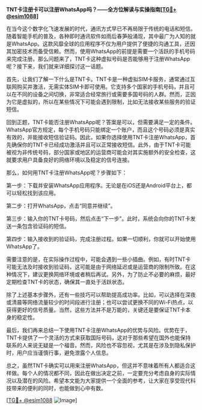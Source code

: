 **TNT卡注册卡可以注册WhatsApp吗？——全方位解读与实操指南[[TG💪+ @esim1088](https://t.me/s/esim1088)]**

在当今这个数字化飞速发展的时代，通讯方式早已不再局限于传统的电话和短信。随着智能手机的普及，各种即时通讯软件如雨后春笋般涌现，其中最广为人知的就是WhatsApp。这款风靡全球的应用程序不仅为用户提供了便捷的沟通工具，还因其加密技术而备受信赖。然而，使用WhatsApp的前提是需要一个活跃的手机号码来完成注册。那么问题来了，TNT卡这种虚拟号码是否能够用于注册WhatsApp呢？接下来，我们就来详细探讨这一话题。

首先，让我们了解一下什么是TNT卡。TNT卡是一种虚拟SIM卡服务，通常通过互联网购买并激活，无需实体SIM卡即可使用。它支持多个国家的手机号码，并且可以在不同的设备之间切换，非常适合经常旅行或需要多国号码的人群。然而，正因为它是虚拟的，所以在某些情况下可能会遇到限制，比如无法接收某些服务的验证短信。

回到正题，TNT卡能否注册WhatsApp呢？答案是可以，但需要满足一定的条件。WhatsApp官方规定，每个手机号码只能绑定一个账户，而且这个号码必须是真实有效的，并能接收短信验证码。因此，如果你选择使用TNT卡注册WhatsApp，首先确保你的TNT卡已经成功激活并且可以正常接收短信。此外，由于TNT卡可能被视为非传统号码，部分国家或地区的运营商可能会对其实施额外的安全检查，这就要求用户具备良好的网络环境以及稳定的信号连接。

那么，如何用TNT卡注册WhatsApp呢？步骤如下：

第一步：下载并安装WhatsApp应用程序。无论是在iOS还是Android平台上，都可以轻松找到该应用。

第二步：打开WhatsApp，点击“同意并继续”。

第三步：输入你的TNT卡号码，然后点击“下一步”。此时，系统会向你的TNT卡发送一条包含验证码的短信。

第四步：输入接收到的验证码，完成注册过程。如果一切顺利，你就可以开始使用WhatsApp了。

需要注意的是，在实际操作过程中，可能会遇到一些小插曲。例如，有时TNT卡可能无法及时接收到验证码，这可能是由于网络延迟或是运营商的限制所致。在这种情况下，建议更换网络环境或者稍后再试。另外，为了防止不必要的麻烦，最好定期检查TNT卡的状态，确保其一直处于活跃状态。

除了上述基本步骤外，还有一些技巧可以帮助提高成功率。比如，可以选择在深夜或清晨等网络流量较少的时间段进行注册；也可以尝试更换不同的Wi-Fi热点，以获得更好的信号质量。当然，这些方法并不是万能的，关键还是要保证TNT卡本身的稳定性。

最后，我们再来总结一下使用TNT卡注册WhatsApp的优势与风险。优势在于，TNT卡提供了一个灵活的方式来获取国际号码，这对于那些希望在国外也能保持联系的人来说无疑是一个福音。然而，风险也不容忽视，尤其是在涉及到隐私保护时，用户应当谨慎行事，避免泄露个人信息。

总之，虽然TNT卡确实可以用来注册WhatsApp，但这并不意味着所有人都适合这样做。每个人的情况都不同，因此在做出决定之前，一定要充分考虑自身的实际情况以及潜在的风险。希望本文能为大家提供一个全面的参考，让大家在享受现代科技带来的便利的同时，也能做到心中有数。

[[TG💪+ @esim1088](https://t.me/s/esim1088) ![Image](https://i.postimg.cc/4NQfJmqS/Snipaste-2025-05-13-00-14-12.png)]